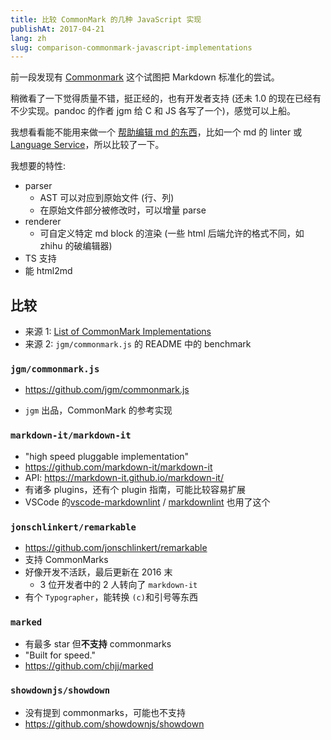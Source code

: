 ```yaml
---
title: 比较 CommonMark 的几种 JavaScript 实现
publishAt: 2017-04-21
lang: zh
slug: comparison-commonmark-javascript-implementations
---
```


前一段发现有 [Commonmark](http://commonmark.org/) 这个试图把 Markdown 标准化的尝试。

稍微看了一下觉得质量不错，挺正经的，也有开发者支持 (还未 1.0 的现在已经有不少实现。pandoc 的作者 jgm 给 C 和 JS 各写了一个)，感觉可以上船。

我想看看能不能用来做一个 [帮助编辑 md 的东西](/post/2017-04/idea-markdown-formatter/)，比如一个 md 的 linter 或[Language Service](https://code.visualstudio.com/blogs/2016/06/27/common-language-protocol)，所以比较了一下。

我想要的特性:

- parser
  - AST 可以对应到原始文件 (行、列)
  - 在原始文件部分被修改时，可以增量 parse
- renderer
  - 可自定义特定 md block 的渲染 (一些 html 后端允许的格式不同，如 zhihu 的破编辑器)
- TS 支持
- 能 html2md

## 比较

- 来源 1: [List of CommonMark Implementations](https://github.com/jgm/CommonMark/wiki/List-of-CommonMark-Implementations)
- 来源 2: `jgm/commonmark.js` 的 README 中的 benchmark

### `jgm/commonmark.js`

- https://github.com/jgm/commonmark.js

- `jgm` 出品，CommonMark 的参考实现

### `markdown-it/markdown-it`

- "high speed pluggable implementation"
- https://github.com/markdown-it/markdown-it
- API: https://markdown-it.github.io/markdown-it/
- 有诸多 plugins，还有个 plugin 指南，可能比较容易扩展
- VSCode 的[vscode-markdownlint](https://github.com/DavidAnson/vscode-markdownlint) / [markdownlint](https://github.com/DavidAnson/markdownlint) 也用了这个

### `jonschlinkert/remarkable`

- https://github.com/jonschlinkert/remarkable
- 支持 CommonMarks
- 好像开发不活跃，最后更新在 2016 末
  - 3 位开发者中的 2 人转向了 `markdown-it`
- 有个 `Typographer`，能转换 `(c)`和引号等东西

### `marked`

- 有最多 star 但**不支持** commonmarks
- "Built for speed."
- https://github.com/chjj/marked

### `showdownjs/showdown`

- 没有提到 commonmarks，可能也不支持
- https://github.com/showdownjs/showdown

